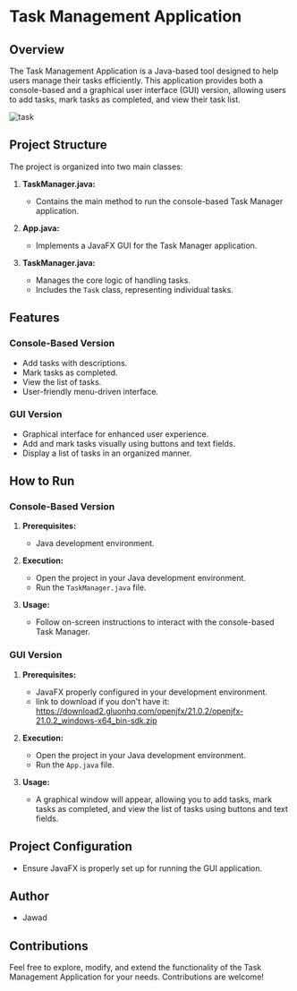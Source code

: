 # Task Management Application

## Overview

The Task Management Application is a Java-based tool designed to help users manage their tasks efficiently. This application provides both a console-based and a graphical user interface (GUI) version, allowing users to add tasks, mark tasks as completed, and view their task list.

![task](https://github.com/7awad/Task-Management-Application-/assets/123418692/11da65ba-6f38-4b3e-83cd-46998b5dbb54)




## Project Structure

The project is organized into two main classes:

1. **TaskManager.java:**  
   - Contains the main method to run the console-based Task Manager application.

2. **App.java:**  
   - Implements a JavaFX GUI for the Task Manager application.

3. **TaskManager.java:**  
   - Manages the core logic of handling tasks.
   - Includes the `Task` class, representing individual tasks.

## Features

### Console-Based Version

- Add tasks with descriptions.
- Mark tasks as completed.
- View the list of tasks.
- User-friendly menu-driven interface.

### GUI Version

- Graphical interface for enhanced user experience.
- Add and mark tasks visually using buttons and text fields.
- Display a list of tasks in an organized manner.

## How to Run

### Console-Based Version

1. **Prerequisites:**
   - Java development environment.

2. **Execution:**
   - Open the project in your Java development environment.
   - Run the `TaskManager.java` file.

3. **Usage:**
   - Follow on-screen instructions to interact with the console-based Task Manager.

### GUI Version

1. **Prerequisites:**
   - JavaFX properly configured in your development environment.
   - link to download if you don't have it: https://download2.gluonhq.com/openjfx/21.0.2/openjfx-21.0.2_windows-x64_bin-sdk.zip

2. **Execution:**
   - Open the project in your Java development environment.
   - Run the `App.java` file.

3. **Usage:**
   - A graphical window will appear, allowing you to add tasks, mark tasks as completed, and view the list of tasks using buttons and text fields.

## Project Configuration

- Ensure JavaFX is properly set up for running the GUI application.

## Author

- Jawad

## Contributions

Feel free to explore, modify, and extend the functionality of the Task Management Application for your needs. Contributions are welcome!
